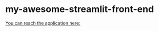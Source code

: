 ﻿# my-awesome-streamlit-front-end
[You can reach the application here:](https://share.streamlit.io/chookeea/my-awesome-streamlit-front-end/main/main.py)
